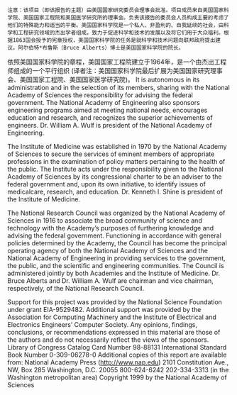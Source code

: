     注意：该项目（即该报告的主题）由美国国家研究委员会理事会批准。项目成员来自美国国家科学院、美国国家工程院和美国医学研究所的理事会。负责该报告的委员会人员构成主要的考虑了他们的特殊能力和适当的平衡。美国国家科学院是一个私人、非盈利的、自我延续的社会，由科学和工程研究领域的杰出学者组成，致力于促进科学和技术的发展以及将它们用于大众福利。根据1863国会授予的宪章授权，美国国家科学院的任务是就科学和技术问题向联邦政府提出建议。阿尔伯特*布鲁斯（Bruce Alberts）博士是美国国家科学院的院长。

依照美国国家科学院的章程，美国国家工程院建立于1964年，是一个由杰出工程师组成的一个平行组织
(译者注：美国国家科学院最后扩展为美国国家研究理事会、美国国家工程院、美国国家医学研究院)。
It is autonomous in its administration and in the selection of its members, sharing with the National Academy of Sciences the responsibility for advising the federal government. The National Academy of Engineering also sponsors engineering programs aimed at meeting national needs, encourages education and research, and recognizes the superior achievements of engineers. 
Dr. William A. Wulf is president of the National Academy of Engineering.

The Institute of Medicine was established in 1970 by the National Academy of Sciences to secure the services of eminent members of appropriate professions in the examination of policy matters pertaining to the health of the public. 
The Institute acts under the responsibility given to the National Academy of Sciences by its congressional charter to be an adviser to the federal government and, upon its own initiative, to identify issues of medicalcare, research, and education. Dr. Kenneth I. Shine is president of the Institute of Medicine.

The National Research Council was organized by the National Academy of Sciences in 1916 to associate the broad community of science and technology with the Academy’s purposes of furthering knowledge and advising the federal government. 
Functioning in accordance with general policies determined by the Academy, the Council has become the principal operating agency of both the National Academy of Sciences and the National Academy of Engineering in providing services to the government, the public, and the scientific and engineering communities. 
The Council is administered jointly by both Academies and the Institute of Medicine. Dr. Bruce Alberts and Dr. William A. Wulf are chairman and
vice chairman, respectively, of the National Research Council.

Support for this project was provided by the National Science Foundation under grant EIA-9529482. Additional support was provided by the Association for Computing Machinery and the Institute of Electrical and Electronics Engineers’ Computer Society. Any opinions, findings, conclusions, or recommendations expressed in this material are those of the authors and do not necessarily reflect the views of the sponsors.
Library of Congress Catalog Card Number 98-88131
International Standard Book Number 0-309-06278-0
Additional copies of this report are available from:
National Academy Press (http://www.nap.edu)
2101 Constitution Ave., NW, Box 285
Washington, D.C. 20055
800-624-6242
202-334-3313 (in the Washington metropolitan area)
Copyright 1999 by the National Academy of Sciences